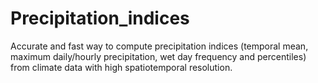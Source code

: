 # Precipitation_indices
Accurate and fast way to compute precipitation indices (temporal mean, maximum daily/hourly precipitation, wet day frequency and percentiles) from climate data with high spatiotemporal resolution.
